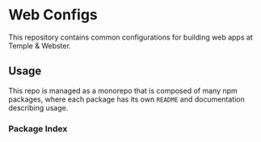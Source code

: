 # Web Configs

This repository contains common configurations for building web apps at Temple & Webster.

## Usage

This repo is managed as a monorepo that is composed of many npm packages, where each package has its own `README` and documentation describing usage.

### Package Index

